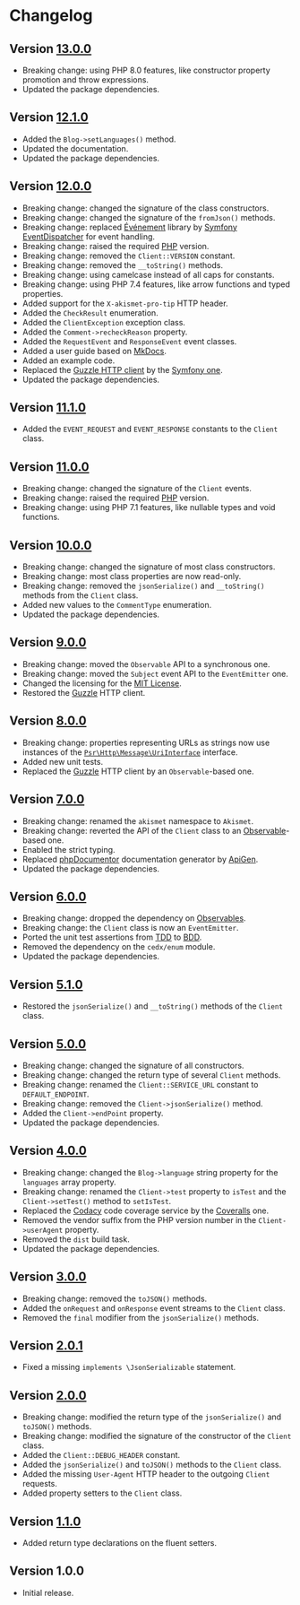 # Changelog

## Version [13.0.0](https://git.belin.io/cedx/akismet.php/compare/v12.1.0...v13.0.0)
- Breaking change: using PHP 8.0 features, like constructor property promotion and throw expressions.
- Updated the package dependencies.

## Version [12.1.0](https://git.belin.io/cedx/akismet.php/compare/v12.0.0...v12.1.0)
- Added the `Blog->setLanguages()` method.
- Updated the documentation.
- Updated the package dependencies.

## Version [12.0.0](https://git.belin.io/cedx/akismet.php/compare/v11.1.0...v12.0.0)
- Breaking change: changed the signature of the class constructors.
- Breaking change: changed the signature of the `fromJson()` methods.
- Breaking change: replaced [Événement](https://github.com/igorw/evenement) library by [Symfony EventDispatcher](https://symfony.com/doc/current/components/event_dispatcher.html) for event handling.
- Breaking change: raised the required [PHP](https://www.php.net) version.
- Breaking change: removed the `Client::VERSION` constant.
- Breaking change: removed the `__toString()` methods.
- Breaking change: using camelcase instead of all caps for constants.
- Breaking change: using PHP 7.4 features, like arrow functions and typed properties.
- Added support for the `X-akismet-pro-tip` HTTP header.
- Added the `CheckResult` enumeration.
- Added the `ClientException` exception class.
- Added the `Comment->recheckReason` property.
- Added the `RequestEvent` and `ResponseEvent` event classes.
- Added a user guide based on [MkDocs](http://www.mkdocs.org).
- Added an example code.
- Replaced the [Guzzle HTTP client](http://docs.guzzlephp.org) by the [Symfony one](https://symfony.com/doc/current/components/http_client.html).
- Updated the package dependencies.

## Version [11.1.0](https://git.belin.io/cedx/akismet.php/compare/v11.0.0...v11.1.0)
- Added the `EVENT_REQUEST` and `EVENT_RESPONSE` constants to the `Client` class.

## Version [11.0.0](https://git.belin.io/cedx/akismet.php/compare/v10.0.0...v11.0.0)
- Breaking change: changed the signature of the `Client` events.
- Breaking change: raised the required [PHP](https://www.php.net) version.
- Breaking change: using PHP 7.1 features, like nullable types and void functions.

## Version [10.0.0](https://git.belin.io/cedx/akismet.php/compare/v9.0.0...v10.0.0)
- Breaking change: changed the signature of most class constructors.
- Breaking change: most class properties are now read-only.
- Breaking change: removed the `jsonSerialize()` and `__toString()` methods from the `Client` class.
- Added new values to the `CommentType` enumeration.
- Updated the package dependencies.

## Version [9.0.0](https://git.belin.io/cedx/akismet.php/compare/v8.0.0...v9.0.0)
- Breaking change: moved the `Observable` API to a synchronous one.
- Breaking change: moved the `Subject` event API to the `EventEmitter` one.
- Changed the licensing for the [MIT License](https://opensource.org/licenses/MIT).
- Restored the [Guzzle](http://docs.guzzlephp.org) HTTP client.

## Version [8.0.0](https://git.belin.io/cedx/akismet.php/compare/v7.0.0...v8.0.0)
- Breaking change: properties representing URLs as strings now use instances of the [`Psr\Http\Message\UriInterface`](http://www.php-fig.org/psr/psr-7/#35-psrhttpmessageuriinterface) interface.
- Added new unit tests.
- Replaced the [Guzzle](http://docs.guzzlephp.org) HTTP client by an `Observable`-based one.

## Version [7.0.0](https://git.belin.io/cedx/akismet.php/compare/v6.0.0...v7.0.0)
- Breaking change: renamed the `akismet` namespace to `Akismet`.
- Breaking change: reverted the API of the `Client` class to an [Observable](http://reactivex.io/intro.html)-based one.
- Enabled the strict typing.
- Replaced [phpDocumentor](https://www.phpdoc.org) documentation generator by [ApiGen](https://github.com/ApiGen/ApiGen).
- Updated the package dependencies.

## Version [6.0.0](https://git.belin.io/cedx/akismet.php/compare/v5.1.0...v6.0.0)
- Breaking change: dropped the dependency on [Observables](http://reactivex.io/intro.html).
- Breaking change: the `Client` class is now an `EventEmitter`.
- Ported the unit test assertions from [TDD](https://en.wikipedia.org/wiki/Test-driven_development) to [BDD](https://en.wikipedia.org/wiki/Behavior-driven_development).
- Removed the dependency on the `cedx/enum` module.
- Updated the package dependencies.

## Version [5.1.0](https://git.belin.io/cedx/akismet.php/compare/v5.0.0...v5.1.0)
- Restored the `jsonSerialize()` and `__toString()` methods of the `Client` class.

## Version [5.0.0](https://git.belin.io/cedx/akismet.php/compare/v4.0.0...v5.0.0)
- Breaking change: changed the signature of all constructors.
- Breaking change: changed the return type of several `Client` methods.
- Breaking change: renamed the `Client::SERVICE_URL` constant to `DEFAULT_ENDPOINT`.
- Breaking change: removed the `Client->jsonSerialize()` method.
- Added the `Client->endPoint` property.
- Updated the package dependencies.

## Version [4.0.0](https://git.belin.io/cedx/akismet.php/compare/v3.0.0...v4.0.0)
- Breaking change: changed the `Blog->language` string property for the `languages` array property.
- Breaking change: renamed the `Client->test` property to `isTest` and the `Client->setTest()` method to `setIsTest`.
- Replaced the [Codacy](https://www.codacy.com) code coverage service by the [Coveralls](https://coveralls.io) one.
- Removed the vendor suffix from the PHP version number in the `Client->userAgent` property.
- Removed the `dist` build task.
- Updated the package dependencies.

## Version [3.0.0](https://git.belin.io/cedx/akismet.php/compare/v2.0.1...v3.0.0)
- Breaking change: removed the `toJSON()` methods.
- Added the `onRequest` and `onResponse` event streams to the `Client` class.
- Removed the `final` modifier from the `jsonSerialize()` methods.

## Version [2.0.1](https://git.belin.io/cedx/akismet.php/compare/v2.0.0...v2.0.1)
- Fixed a missing `implements \JsonSerializable` statement.

## Version [2.0.0](https://git.belin.io/cedx/akismet.php/compare/v1.1.0...v2.0.0)
- Breaking change: modified the return type of the `jsonSerialize()` and `toJSON()` methods.
- Breaking change: modified the signature of the constructor of the `Client` class.
- Added the `Client::DEBUG_HEADER` constant.
- Added the `jsonSerialize()` and `toJSON()` methods to the `Client` class.
- Added the missing `User-Agent` HTTP header to the outgoing `Client` requests.
- Added property setters to the `Client` class.

## Version [1.1.0](https://git.belin.io/cedx/akismet.php/compare/v1.0.0...v1.1.0)
- Added return type declarations on the fluent setters.

## Version 1.0.0
- Initial release.
